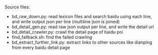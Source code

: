 Source files:

- bd_raw_down.py: read lexicon files and search baidu using each line, and write output json per line (multiline json is joined)
- bd_detail_gen.py: read raw json output per line, and write the detail url
- bd_detail_crawler.py: crawl the detail page of baidu poi
- find_fallback.sh: find the failed crawling
- bd_extract_further_link.py: extract links to other sources like dianping from every baidu detail page
